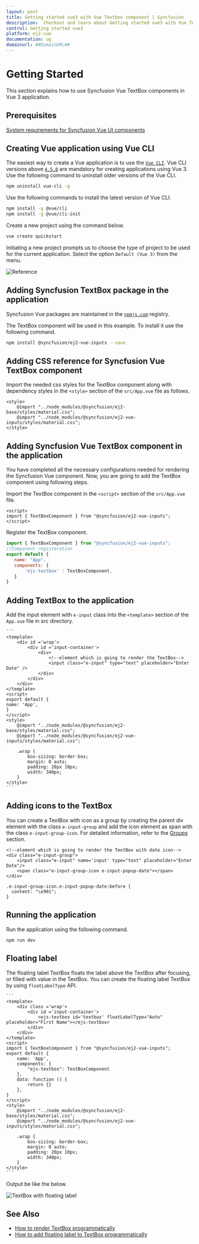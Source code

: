 ```yaml
---
layout: post
title: Getting started vue3 with Vue Textbox component | Syncfusion
description:  Checkout and learn about Getting started vue3 with Vue Textbox component of Syncfusion Essential JS 2 and more details.
control: Getting started vue3 
platform: ej2-vue
documentation: ug
domainurl: ##DomainURL##
---
```


# Getting Started

This section explains how to use Syncfusion Vue TextBox components in Vue 3 application.

## Prerequisites

[System requirements for Syncfusion Vue UI components](https://ej2.syncfusion.com/vue/documentation/system-requirements/)

## Creating Vue application using Vue CLI

The easiest way to create a Vue application is to use the [`Vue CLI`](https://github.com/vuejs/vue-cli). Vue CLI versions above [`4.5.0`](https://v3.vuejs.org/guide/migration/introduction.html#vue-cli) are mandatory for creating applications using Vue 3. Use the following command to uninstall older versions of the Vue CLI.

```bash
npm uninstall vue-cli -g
```

Use the following commands to install the latest version of Vue CLI.

```bash
npm install -g @vue/cli
npm install -g @vue/cli-init
```

Create a new project using the command below.

```bash
vue create quickstart
```

Initiating a new project prompts us to choose the type of project to be used for the current application. Select the option `Default (Vue 3)` from the menu.

![Reference](./images/vue3-terminal.png)

## Adding Syncfusion TextBox package in the application

 Syncfusion Vue packages are maintained in the [`npmjs.com`](https://www.npmjs.com/~syncfusionorg) registry.

The TextBox component will be used in this example. To install it use the following command.

```bash
npm install @syncfusion/ej2-vue-inputs --save
```

## Adding CSS reference for Syncfusion Vue TextBox component

Import the needed css styles for the TextBox component along with dependency styles in the `<style>` section of the `src/App.vue` file as follows.

```
<style>
    @import "../node_modules/@syncfusion/ej2-base/styles/material.css";
    @import "../node_modules/@syncfusion/ej2-vue-inputs/styles/material.css";
</style>
```

## Adding Syncfusion Vue TextBox component in the application

You have completed all the necessary configurations needed for rendering the Syncfusion Vue component. Now, you are going to add the TextBox component using following steps.

Import the TextBox component in the `<script>` section of the `src/App.vue` file.

```
<script>
import { TextBoxComponent } from "@syncfusion/ej2-vue-inputs";
</script>
```

Register the TextBox component.

 ```js
import { TextBoxComponent } from "@syncfusion/ej2-vue-inputs";
//Component registeration
export default {
    name: "App",
    components: {
        'ejs-textbox' : TextBoxComponent,
    }
}
```

## Adding TextBox to the application

Add the input element with `e-input` class into the `<template>` section of the `App.vue` file in src directory.

    ```
    <template>
        <div id ='wrap'>
            <div id ='input-container'>
                <div>
                    <!--element which is going to render the TextBox-->
                    <input class="e-input" type="text" placeholder="Enter Date" />
                </div>
            </div>
        </div>
    </template>
    <script>
    export default {
    name: 'App',
    }
    </script>
    <style>
        @import "../node_modules/@syncfusion/ej2-base/styles/material.css";
        @import "../node_modules/@syncfusion/ej2-vue-inputs/styles/material.css";

        .wrap {
            box-sizing: border-box;
            margin: 0 auto;
            padding: 20px 10px;
            width: 340px;
        }
    </style>
    ```

## Adding icons to the TextBox

You can create a TextBox with icon as a group by creating the parent div element with the class `e-input-group` and add the icon element as span with the class `e-input-group-icon`. For detailed information, refer to the [Groups](./groups/) section.

```
<!--element which is going to render the TextBox with date icon-->
<div class="e-input-group">
    <input class="e-input" name='input' type="text" placeholder="Enter Date"/>
    <span class="e-input-group-icon e-input-popup-date"></span>
</div>
```

```
.e-input-group-icon.e-input-popup-date:before {
  content: "\e901";
}
```

## Running the application

Run the application using the following command.

```
npm run dev
```

## Floating label

The floating label TextBox floats the label above the TextBox after focusing, or filled with value in the TextBox.
You can create the floating label TextBox by using `floatLabelType` API.

    ```
    <template>
        <div class ='wrap'>
            <div id ='input-container'>
                <ejs-textbox id='textbox' floatLabelType="Auto" placeholder="First Name"></ejs-textbox>
            </div>
        </div>
    </template>
    <script>
    import { TextBoxComponent } from "@syncfusion/ej2-vue-inputs";
    export default {
        name: 'App',
        components: {
            "ejs-textbox": TextBoxComponent
        },
        data: function () {
            return {}
        },
    }
    </script>
    <style>
        @import "../node_modules/@syncfusion/ej2-base/styles/material.css";
        @import "../node_modules/@syncfusion/ej2-vue-inputs/styles/material.css";

        .wrap {
            box-sizing: border-box;
            margin: 0 auto;
            padding: 20px 10px;
            width: 340px;
        }
    </style>
    ```

Output be like the below.

![TextBox with floating label](./images/float.png)

## See Also

* [How to render TextBox programmatically](./how-to/add-textbox-programmatically)
* [How to add floating label to TextBox programmatically](./how-to/add-floating-label-to-textbox-programmatically)